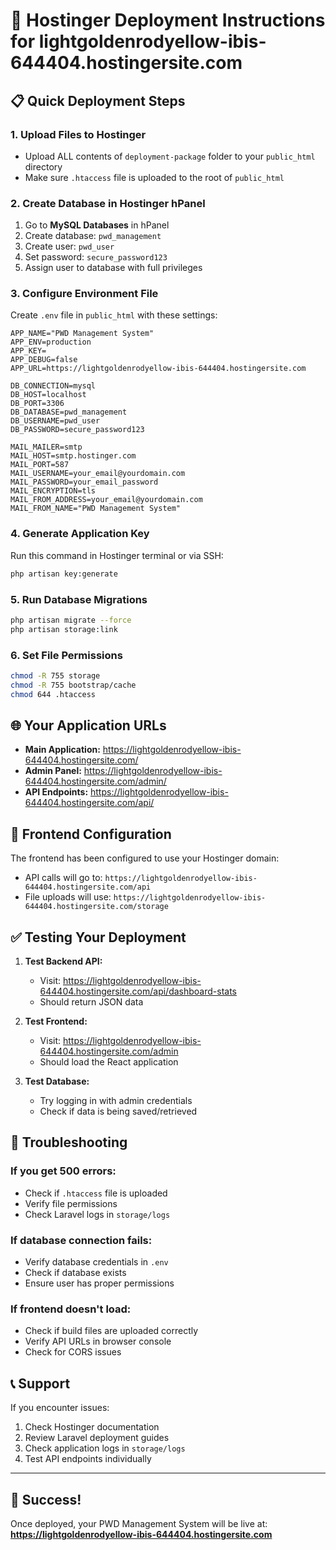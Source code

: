 # 🚀 Hostinger Deployment Instructions for lightgoldenrodyellow-ibis-644404.hostingersite.com

## 📋 Quick Deployment Steps

### 1. Upload Files to Hostinger
- Upload ALL contents of `deployment-package` folder to your `public_html` directory
- Make sure `.htaccess` file is uploaded to the root of `public_html`

### 2. Create Database in Hostinger hPanel
1. Go to **MySQL Databases** in hPanel
2. Create database: `pwd_management`
3. Create user: `pwd_user`
4. Set password: `secure_password123`
5. Assign user to database with full privileges

### 3. Configure Environment File
Create `.env` file in `public_html` with these settings:

```env
APP_NAME="PWD Management System"
APP_ENV=production
APP_KEY=
APP_DEBUG=false
APP_URL=https://lightgoldenrodyellow-ibis-644404.hostingersite.com

DB_CONNECTION=mysql
DB_HOST=localhost
DB_PORT=3306
DB_DATABASE=pwd_management
DB_USERNAME=pwd_user
DB_PASSWORD=secure_password123

MAIL_MAILER=smtp
MAIL_HOST=smtp.hostinger.com
MAIL_PORT=587
MAIL_USERNAME=your_email@yourdomain.com
MAIL_PASSWORD=your_email_password
MAIL_ENCRYPTION=tls
MAIL_FROM_ADDRESS=your_email@yourdomain.com
MAIL_FROM_NAME="PWD Management System"
```

### 4. Generate Application Key
Run this command in Hostinger terminal or via SSH:
```bash
php artisan key:generate
```

### 5. Run Database Migrations
```bash
php artisan migrate --force
php artisan storage:link
```

### 6. Set File Permissions
```bash
chmod -R 755 storage
chmod -R 755 bootstrap/cache
chmod 644 .htaccess
```

## 🌐 Your Application URLs

- **Main Application:** https://lightgoldenrodyellow-ibis-644404.hostingersite.com/
- **Admin Panel:** https://lightgoldenrodyellow-ibis-644404.hostingersite.com/admin/
- **API Endpoints:** https://lightgoldenrodyellow-ibis-644404.hostingersite.com/api/

## 🔧 Frontend Configuration

The frontend has been configured to use your Hostinger domain:
- API calls will go to: `https://lightgoldenrodyellow-ibis-644404.hostingersite.com/api`
- File uploads will use: `https://lightgoldenrodyellow-ibis-644404.hostingersite.com/storage`

## ✅ Testing Your Deployment

1. **Test Backend API:**
   - Visit: https://lightgoldenrodyellow-ibis-644404.hostingersite.com/api/dashboard-stats
   - Should return JSON data

2. **Test Frontend:**
   - Visit: https://lightgoldenrodyellow-ibis-644404.hostingersite.com/admin
   - Should load the React application

3. **Test Database:**
   - Try logging in with admin credentials
   - Check if data is being saved/retrieved

## 🚨 Troubleshooting

### If you get 500 errors:
- Check if `.htaccess` file is uploaded
- Verify file permissions
- Check Laravel logs in `storage/logs`

### If database connection fails:
- Verify database credentials in `.env`
- Check if database exists
- Ensure user has proper permissions

### If frontend doesn't load:
- Check if build files are uploaded correctly
- Verify API URLs in browser console
- Check for CORS issues

## 📞 Support

If you encounter issues:
1. Check Hostinger documentation
2. Review Laravel deployment guides
3. Check application logs in `storage/logs`
4. Test API endpoints individually

---

## 🎉 Success!

Once deployed, your PWD Management System will be live at:
**https://lightgoldenrodyellow-ibis-644404.hostingersite.com**
